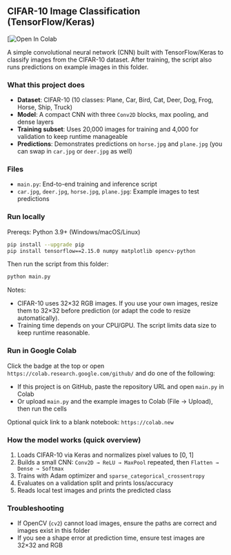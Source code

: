 ## CIFAR-10 Image Classification (TensorFlow/Keras)

[![Open In Colab](https://colab.research.google.com/drive/16BAOqvMc0c96hNDAemwPdL4IWyxbsuZ6?usp=sharing)

A simple convolutional neural network (CNN) built with TensorFlow/Keras to classify images from the CIFAR-10 dataset. After training, the script also runs predictions on example images in this folder.

### What this project does
- **Dataset**: CIFAR-10 (10 classes: Plane, Car, Bird, Cat, Deer, Dog, Frog, Horse, Ship, Truck)
- **Model**: A compact CNN with three `Conv2D` blocks, max pooling, and dense layers
- **Training subset**: Uses 20,000 images for training and 4,000 for validation to keep runtime manageable
- **Predictions**: Demonstrates predictions on `horse.jpg` and `plane.jpg` (you can swap in `car.jpg` or `deer.jpg` as well)

### Files
- `main.py`: End-to-end training and inference script
- `car.jpg`, `deer.jpg`, `horse.jpg`, `plane.jpg`: Example images to test predictions

### Run locally
Prereqs: Python 3.9+ (Windows/macOS/Linux)

```bash
pip install --upgrade pip
pip install tensorflow==2.15.0 numpy matplotlib opencv-python
```

Then run the script from this folder:

```bash
python main.py
```

Notes:
- CIFAR-10 uses 32×32 RGB images. If you use your own images, resize them to 32×32 before prediction (or adapt the code to resize automatically).
- Training time depends on your CPU/GPU. The script limits data size to keep runtime reasonable.

### Run in Google Colab
Click the badge at the top or open `https://colab.research.google.com/github/` and do one of the following:
- If this project is on GitHub, paste the repository URL and open `main.py` in Colab
- Or upload `main.py` and the example images to Colab (File → Upload), then run the cells

Optional quick link to a blank notebook: `https://colab.new`

### How the model works (quick overview)
1. Loads CIFAR-10 via Keras and normalizes pixel values to [0, 1]
2. Builds a small CNN: `Conv2D → ReLU → MaxPool` repeated, then `Flatten → Dense → Softmax`
3. Trains with Adam optimizer and `sparse_categorical_crossentropy`
4. Evaluates on a validation split and prints loss/accuracy
5. Reads local test images and prints the predicted class

### Troubleshooting
- If OpenCV (`cv2`) cannot load images, ensure the paths are correct and images exist in this folder
- If you see a shape error at prediction time, ensure test images are 32×32 and RGB


